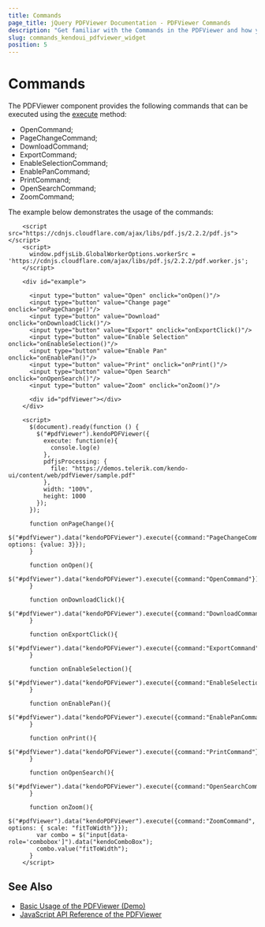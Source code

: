 ```yaml
---
title: Commands
page_title: jQuery PDFViewer Documentation - PDFViewer Commands
description: "Get familiar with the Commands in the PDFViewer and how you can use them."
slug: commands_kendoui_pdfviewer_widget
position: 5
---
```


# Commands

The PDFViewer component provides the following commands that can be executed using the [execute](/api/javascript/ui/pdfviewer/methods/execute) method: 

* OpenCommand;
* PageChangeCommand;
* DownloadCommand;
* ExportCommand;
* EnableSelectionCommand;
* EnablePanCommand;
* PrintCommand;
* OpenSearchCommand;
* ZoomCommand;

The example below demonstrates the usage of the commands:

```dojo
    <script src="https://cdnjs.cloudflare.com/ajax/libs/pdf.js/2.2.2/pdf.js"></script>
    <script>
      window.pdfjsLib.GlobalWorkerOptions.workerSrc = 'https://cdnjs.cloudflare.com/ajax/libs/pdf.js/2.2.2/pdf.worker.js';
    </script>

    <div id="example">

      <input type="button" value="Open" onclick="onOpen()"/>
      <input type="button" value="Change page" onclick="onPageChange()"/>
      <input type="button" value="Download" onclick="onDownloadClick()"/>
      <input type="button" value="Export" onclick="onExportClick()"/>
      <input type="button" value="Enable Selection" onclick="onEnableSelection()"/>
      <input type="button" value="Enable Pan" onclick="onEnablePan()"/>
      <input type="button" value="Print" onclick="onPrint()"/>
      <input type="button" value="Open Search" onclick="onOpenSearch()"/>
      <input type="button" value="Zoom" onclick="onZoom()"/>

      <div id="pdfViewer"></div>
    </div>

    <script>
      $(document).ready(function () {
        $("#pdfViewer").kendoPDFViewer({
          execute: function(e){
            console.log(e)
          },
          pdfjsProcessing: {
            file: "https://demos.telerik.com/kendo-ui/content/web/pdfViewer/sample.pdf"
          },
          width: "100%",
          height: 1000
        }); 
      });

      function onPageChange(){  
        $("#pdfViewer").data("kendoPDFViewer").execute({command:"PageChangeCommand", options: {value: 3}});
      }

      function onOpen(){   
        $("#pdfViewer").data("kendoPDFViewer").execute({command:"OpenCommand"});
      }

      function onDownloadClick(){  
        $("#pdfViewer").data("kendoPDFViewer").execute({command:"DownloadCommand"});
      }

      function onExportClick(){
        $("#pdfViewer").data("kendoPDFViewer").execute({command:"ExportCommand"});
      }

      function onEnableSelection(){
        $("#pdfViewer").data("kendoPDFViewer").execute({command:"EnableSelectionCommand"});
      }      
      
      function onEnablePan(){
        $("#pdfViewer").data("kendoPDFViewer").execute({command:"EnablePanCommand"});
      }

      function onPrint(){
        $("#pdfViewer").data("kendoPDFViewer").execute({command:"PrintCommand"});
      }

      function onOpenSearch(){
        $("#pdfViewer").data("kendoPDFViewer").execute({command:"OpenSearchCommand"});
      }

      function onZoom(){
        $("#pdfViewer").data("kendoPDFViewer").execute({command:"ZoomCommand", options: { scale: "fitToWidth"}});
        var combo = $("input[data-role='combobox']").data("kendoComboBox");      
        combo.value("fitToWidth");
      }
    </script>
```


## See Also

* [Basic Usage of the PDFViewer (Demo)](https://demos.telerik.com/kendo-ui/pdfviewer/index)
* [JavaScript API Reference of the PDFViewer](/api/javascript/ui/pdfviewer)
